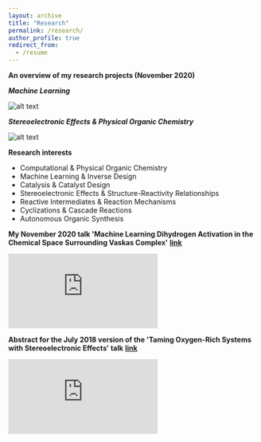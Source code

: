 ```yaml
---
layout: archive
title: "Research"
permalink: /research/
author_profile: true
redirect_from:
  - /resume
---
```


**An overview of my research projects (November 2020)**

***Machine Learning***

![alt text](https://gabegomes.github.io/images/postdoc_projects_November_2020.png "postdoc_projects_November_2020.png")


***Stereoelectronic Effects & Physical Organic Chemistry***

![alt text](https://gabegomes.github.io/images/PhD_projects_November_2020.png "PhD_projects_November_2020.png")


**Research interests**
+ Computational & Physical Organic Chemistry
+ Machine Learning & Inverse Design
+ Catalysis & Catalyst Design
+ Stereoelectronic Effects & Structure-Reactivity Relationships
+ Reactive Intermediates & Reaction Mechanisms 
+ Cyclizations & Cascade Reactions
+ Autonomous Organic Synthesis

**My November 2020 talk 'Machine Learning Dihydrogen Activation in the Chemical Space Surrounding Vaskas Complex'**
**[<u>link</u>](https://www.dropbox.com/s/pbf3y27krqxkzbd/Machine%20Learning%20Dihydrogen%20Activation%20in%20the%20Chemical%20Space%20Surrounding%20Vaskas%20Complex%20by%20Gabe%20Gomes.mp4?raw=1)** 

<embed src="https://www.dropbox.com/s/pbf3y27krqxkzbd/Machine%20Learning%20Dihydrogen%20Activation%20in%20the%20Chemical%20Space%20Surrounding%20Vaskas%20Complex%20by%20Gabe%20Gomes.mp4?raw=1" type="video/mp4" />

**Abstract for the July 2018 version of the 'Taming Oxygen-Rich Systems with Stereoelectronic Effects' talk**
**[<u>link</u>](https://gabegomes.github.io/files/Abstract_talk_UFRJ_Gabe_Gomes_July_2018.pdf)** 

<embed src="https://gabegomes.github.io/files/Abstract_talk_UFRJ_Gabe_Gomes_July_2018.pdf" type="application/pdf" />
